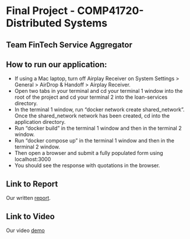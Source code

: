 # Final Project - COMP41720-Distributed Systems
## Team FinTech Service Aggregator

## How to run our application:
* If using a Mac laptop, turn off Airplay Receiver on System Settings > General > AirDrop & Handoff > Airplay Receiver.
* Open two tabs in your terminal and cd your terminal 1 window into the root of the project and cd your terminal 2 into the loan-services directory.
* In the terminal 1 window, run “docker network create shared_network”. Once the shared_network network has been created, cd into the application directory.
* Run “docker build” in the terminal 1 window and then in the terminal 2 window.
* Run “docker compose up” in the terminal 1 window and then in the terminal 2 window.
* Then open a browser and submit a fully populated form using localhost:3000
* You should see the response with quotations in the browser.

## Link to Report
Our written [report](https://github.com/harryocleirigh/distributed-systems-project/blob/production/Distributed%20System%20-%20Final%20Project%20Report.pdf).

## Link to Video
Our video [demo](https://github.com/harryocleirigh/distributed-systems-project/blob/production/Distributed%20System%20-%20Final%20Project%20Video%20Submission.mp4)
